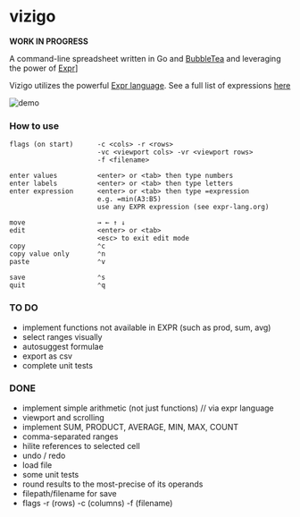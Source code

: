 # vizigo

**WORK IN PROGRESS**

A command-line spreadsheet written in Go and [BubbleTea](https://github.com/charmbracelet/bubbletea) and leveraging the power of [Expr](https://expr-lang.org/)]

Vizigo utilizes the powerful [Expr language](https://expr-lang.org). See a full list of expressions [here](https://expr-lang.org/docs/language-definition)

![demo](demo.gif)

### How to use

```
flags (on start)      -c <cols> -r <rows>
                      -vc <viewport cols> -vr <viewport rows>
                      -f <filename>

enter values          <enter> or <tab> then type numbers
enter labels          <enter> or <tab> then type letters
enter expression      <enter> or <tab> then type =expression
                      e.g. =min(A3:B5)
                      use any EXPR expression (see expr-lang.org)

move                  → ← ↑ ↓
edit                  <enter> or <tab>
                      <esc> to exit edit mode
copy                  ⌃c
copy value only       ⌃n
paste                 ⌃v

save                  ⌃s
quit                  ⌃q

```

### TO DO

- implement functions not available in EXPR (such as prod, sum, avg)
- select ranges visually
- autosuggest formulae
- export as csv
- complete unit tests

### DONE

- implement simple arithmetic (not just functions) // via expr language
- viewport and scrolling
- implement SUM, PRODUCT, AVERAGE, MIN, MAX, COUNT
- comma-separated ranges
- hilite references to selected cell
- undo / redo
- load file
- some unit tests
- round results to the most-precise of its operands
- filepath/filename for save
- flags -r (rows) -c (columns) -f (filename)
